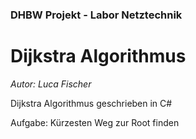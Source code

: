 ### DHBW Projekt - Labor Netztechnik

# Dijkstra Algorithmus

*Autor: Luca Fischer*

Dijkstra Algorithmus geschrieben in C#

Aufgabe: Kürzesten Weg zur Root finden